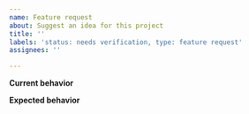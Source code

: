 ```yaml
---
name: Feature request
about: Suggest an idea for this project
title: ''
labels: 'status: needs verification, type: feature request'
assignees: ''

---
```


**Current behavior**

**Expected behavior**

